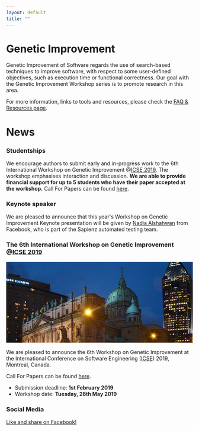 ```yaml
---
layout: default
title: "" 
---
```


# Genetic Improvement

Genetic Improvement of Software regards the use of search-based techniques to improve software, with respect to some user-defined objectives, such as execution time or functional correctness. Our goal with the Genetic Improvement Workshop series is to promote research in this area. 

For more information, links to tools and resources, please check the [FAQ & Resources page](./faq.html).

# News

### **Studentships**

We encourage authors to submit early and in-progress work to the 6th International Workshop on Genetic Improvement  @[ICSE 2019](http://2019.icse-conferences.org). The workshop emphasises interaction and discussion. **We are able to provide financial support for up to 5 students who have their paper accepted at the workshop.** Call For Papers can be found [here](http://geneticimprovementofsoftware.com/cfp.html).

### **Keynote speaker**

We are pleased to announce that this year's Workshop on Genetic Improvement Keynote presentation will be given by [Nadia Alshahwan](http://geneticimprovementofsoftware.com/keynote.html) from Facebook, who is part of the Sapienz automated testing team.

### **The 6th International Workshop on Genetic Improvement @[ICSE 2019](http://2019.icse-conferences.org)**

![](./icse2019.jpg)

We are pleased to announce the 6th Workshop on Genetic Improvement at the International Conference on Software Engineering ([ICSE](https://conf.researchr.org/home/icse-2019)) 2019, Montreal, Canada.

Call For Papers can be found [here](http://geneticimprovementofsoftware.com/cfp.html).

* Submission deadline: **1st February 2019**
* Workshop date: **Tuesday, 28th May 2019**

### **Social Media**

[Like and share on Facebook!](https://www.facebook.com/groups/softengcom/permalink/10161087425460184/)

